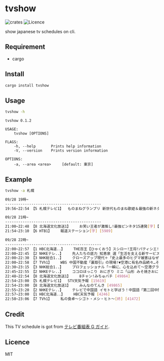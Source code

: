# tvshow

![crates](https://img.shields.io/crates/v/tvshow.svg) ![Licence](https://img.shields.io/github/license/Doarakko/tvshow)

show japanese tv schedules on cli.

## Requirement

- cargo

## Install

```bash
cargo install tvshow
```

## Usage

```bash
tvshow -h
```

```
tvshow 0.1.2

USAGE:
    tvshow [OPTIONS]

FLAGS:
    -h, --help       Prints help information
    -V, --version    Prints version information

OPTIONS:
    -a, --area <area>     [default: 東京]
```

## Example

```bash
tvshow -a 札幌

09/28 19時~
--------------------------------------------
19:56~22:54 【5 札幌テレビ1】	ものまねグランプリ 新世代ものまね歌姫＆最強の新ネタNo.1決定戦 [字] [15643]

09/28 21時~
--------------------------------------------
21:00~22:48 【8 北海道文化放送1】	お笑い王者が激推し!最強ピンネタ15連発[字]【陣内バカリ友近ゆりやん爆笑ピン芸人】 [49863]
21:54~23:10 【6 HTB1】	報道ステーション[字] [5989]

09/28 22時~
--------------------------------------------
22:00~22:57 【1 HBC北海道..】	THE百王【ひゃくおう】スシロー!王将!パティシエ!超人100秒早ワザSHOW[字] [4358]
22:00~22:45 【2 NHKEテレ..】	先人たちの底力 知恵泉 選「生活を支える新サービスを！小倉昌男」[解][字] [3183]
22:00~22:30 【3 NHK総合1..】	クローズアップ現代＋「史上最多のヒグマ被害はなぜ？追跡・都市部出没の真相とは」[字] [3072]
22:00~22:58 【7 TVh1】	WBS 中国不動産「裏取引」の現場!▼空港に有名作品続々…そのワケは?[字] [39714]
22:30~23:15 【3 NHK総合1..】	プロフェッショナル「一瞬に、心を込めて〜空港グランドスタッフ・中山弓子〜」[解][字] [3073]
22:45~22:55 【2 NHKEテレ..】	ココロほっこり おにぎり ミニ「山形 みそ焼きおにぎり」[字] [3186]
22:48~22:54 【8 北海道文化放送1】	8チャン!みちゅバチ [49864]
22:54~23:00 【5 札幌テレビ1】	STV天気予報 [15619]
22:54~23:00 【8 北海道文化放送1】	みんなのてんき [49865]
22:55~23:20 【2 NHKEテレ..】	テレビで中国語 イモトと学ぼう！中国語「第二回中間テスト！」 [3187]
22:57~23:00 【1 HBC北海道..】	HBC天気予報 [4246]
22:58~23:06 【7 TVh1】	私の食卓〜シゴト・メシ・ヒト〜[終] [41472]
```

## Credit

This TV schedule is got from [テレビ番組表 G ガイド](https://bangumi.org).

## Licence

MIT

